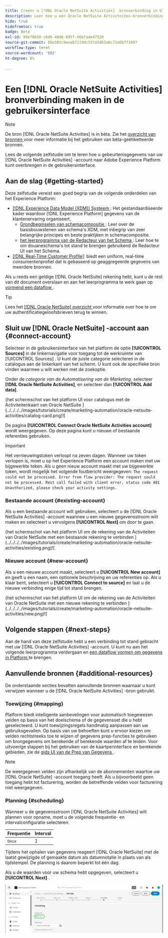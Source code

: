 ```yaml
---
title: Creeer a [!DNL Oracle NetSuite Activities]  bronverbinding in UI
description: Leer hoe u een Oracle NetSuite Activiteiten-bronverbinding maakt met de Adobe Experience Platform-gebruikersinterface.
hide: true
hidefromtoc: true
badge: Beta
exl-id: 99ef0b50-c8d6-48d6-895f-46b7ade47520
source-git-commit: 8be502c9eea67119dc537a5d63a6c71e0bff1697
workflow-type: tm+mt
source-wordcount: '602'
ht-degree: 0%

---
```


# Een [!DNL Oracle NetSuite Activities] bronverbinding maken in de gebruikersinterface

>[!NOTE]
>
>De bron [!DNL Oracle NetSuite Activities] is in bèta. Zie het [ overzicht van bronnen ](../../../../home.md#terms-and-conditions) voor meer informatie bij het gebruiken van bèta-geëtiketteerde bronnen.

Lees de volgende zelfstudie om te leren hoe u gebeurtenisgegevens van uw [!DNL Oracle NetSuite Activities] -account naar Adobe Experience Platform kunt overbrengen in de gebruikersinterface.

## Aan de slag {#getting-started}

Deze zelfstudie vereist een goed begrip van de volgende onderdelen van het Experience Platform:

* [[!DNL Experience Data Model (XDM)]  Systeem ](../../../../../xdm/home.md): Het gestandaardiseerde kader waardoor [!DNL Experience Platform] gegevens van de klantenervaring organiseert.
   * [ Grondbeginselen van schemacompositie ](../../../../../xdm/schema/composition.md): Leer over de basisbouwstenen van schema&#39;s XDM, met inbegrip van zeer belangrijke principes en beste praktijken in schemacompositie.
   * [ het leerprogramma van de Redacteur van het Schema ](../../../../../xdm/tutorials/create-schema-ui.md): Leer hoe te om douaneschema&#39;s tot stand te brengen gebruikend de Redacteur UI van het Schema.
* [[!DNL Real-Time Customer Profile]](../../../../../profile/home.md): biedt een uniform, real-time consumentenprofiel dat is gebaseerd op geaggregeerde gegevens van meerdere bronnen.

Als u reeds een geldige [!DNL Oracle NetSuite] rekening hebt, kunt u de rest van dit document overslaan en aan het leerprogramma te werk gaan op [ vormend een dataflow ](../../dataflow/marketing-automation.md).

>[!TIP]
>
>Lees het [[!DNL Oracle NetSuite]  overzicht ](../../../../connectors/marketing-automation/oracle-netsuite.md) voor informatie over hoe te om uw authentificatiegeloofsbrieven terug te winnen.

## Sluit uw [!DNL Oracle NetSuite] -account aan {#connect-account}

Selecteer in de gebruikersinterface van het platform de optie **[!UICONTROL Sources]** in de linkernavigatie voor toegang tot de werkruimte van [!UICONTROL Sources] . U kunt de juiste categorie selecteren in de catalogus aan de linkerkant van het scherm. U kunt ook de specifieke bron vinden waarmee u wilt werken met de zoekoptie.

Onder de *categorie van de Automatisering van de Marketing*, selecteer **[!DNL Oracle NetSuite Activities]**, en selecteer dan **[!UICONTROL Add data]**.

{het schermschot van het platform UI voor catalogus met de Activiteitenkaart van Oracle NetSuite ](../../../../images/tutorials/create/marketing-automation/oracle-netsuite-activities/catalog-card.png)![

De pagina **[!UICONTROL Connect Oracle NetSuite Activities account]** wordt weergegeven. Op deze pagina kunt u nieuwe of bestaande referenties gebruiken.

>[!IMPORTANT]
>
>Het vernieuwingstoken verloopt na zeven dagen. Wanneer uw token verlopen is, moet u op het Experience Platform een account maken met uw bijgewerkte token. Als u geen nieuw account maakt met uw bijgewerkte token, wordt mogelijk het volgende foutbericht weergegeven: `The request could not be processed. Error from flow provider: The request could not be processed. Rest call failed with client error, status code 401 Unauthorized, please check your activity settings.`

### Bestaande account {#existing-account}

Als u een bestaande account wilt gebruiken, selecteert u de [!DNL Oracle NetSuite Activities] -account waarmee u een nieuwe gegevensstroom wilt maken en selecteert u vervolgens **[!UICONTROL Next]** om door te gaan.

{het schermschot van het platform UI om de rekening van de Activiteiten van Oracle NetSuite met een bestaande rekening te verbinden ](../../../../images/tutorials/create/marketing-automation/oracle-netsuite-activities/existing.png)![

### Nieuwe account {#new-account}

Als u een nieuwe account maakt, selecteert u **[!UICONTROL New account]** en geeft u een naam, een optionele beschrijving en uw referenties op. Als u klaar bent, selecteert u **[!UICONTROL Connect to source]** en laat u de nieuwe verbinding enige tijd tot stand brengen.

{het schermschot van het platform UI om de rekening van de Activiteiten van Oracle NetSuite met een nieuwe rekening te verbinden ](../../../../images/tutorials/create/marketing-automation/oracle-netsuite-activities/new.png)![

## Volgende stappen {#next-steps}

Aan de hand van deze zelfstudie hebt u een verbinding tot stand gebracht met uw [!DNL Oracle NetSuite Activities] -account. U kunt nu aan het volgende leerprogramma verdergaan en [ een dataflow vormen om gegevens in Platform ](../../dataflow/marketing-automation.md) te brengen.

## Aanvullende bronnen {#additional-resources}

De onderstaande secties bevatten aanvullende bronnen waarnaar u kunt verwijzen wanneer u de [!DNL Oracle NetSuite Activities] -bron gebruikt.

### Toewijzing {#mapping}

Platform biedt intelligente aanbevelingen voor automatisch toegewezen velden op basis van het doelschema of de gegevensset die u hebt geselecteerd. U kunt toewijzingsregels handmatig aanpassen aan uw gebruiksgevallen. Op basis van uw behoeften kunt u ervoor kiezen om velden rechtstreeks toe te wijzen of gegevens prep-functies te gebruiken om brongegevens om berekende of berekende waarden af te leiden. Voor uitvoerige stappen bij het gebruiken van de kaartperinterface en berekende gebieden, zie de [ gids UI van de Prep van Gegevens ](../../../../../data-prep/ui/mapping.md).

>[!NOTE]
>
>De weergegeven velden zijn afhankelijk van de abonnementen waartoe uw [!DNL Oracle NetSuite] -account toegang heeft. Als u bijvoorbeeld geen toegang hebt tot facturering, worden de betreffende velden voor facturering niet weergegeven.

### Planning {#scheduling}

Wanneer u de gegevensstroom [!DNL Oracle NetSuite Activities] wilt plannen voor opname, moet u de volgende frequentie- en intervalconfiguratie selecteren:

| Frequentie | Interval |
| --- | --- |
| `Once` | 1 |

Tijdens het ophalen van gegevens reageert [!DNL Oracle NetSuite] met de laatst gewijzigde of gemaakte datum als datumnotatie in plaats van als tijdstempel. De planning is daarom beperkt tot één dag.

Als u de waarden voor uw schema hebt opgegeven, selecteert u **[!UICONTROL Next]** .

![ de het plannen stap van het bronwerkschema.](../../../../images/tutorials/create/marketing-automation/oracle-netsuite-activities/scheduling.png)
